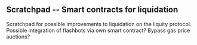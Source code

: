 ## Scratchpad -- Smart contracts for liquidation

Scratchpad for possible improvements to liquidation on the liquity protocol. Possible integration of flashbots via own smart contract? Bypass gas price auctions?
